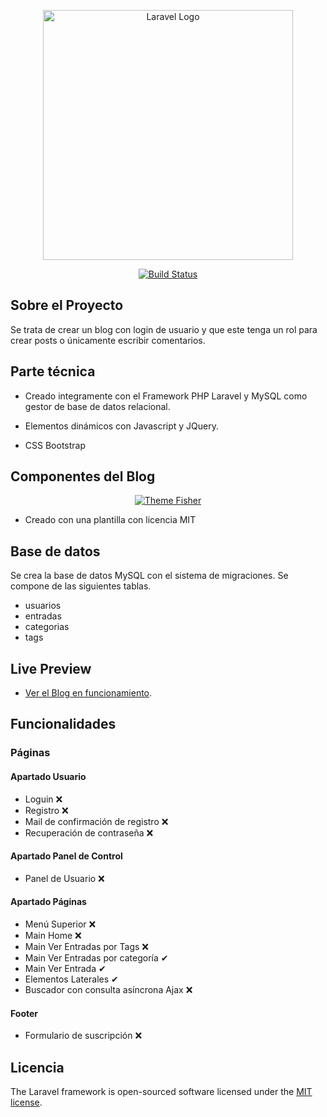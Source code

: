 <p align="center"><a href="https://laravel.com" target="_blank"><img src="https://raw.githubusercontent.com/laravel/art/master/logo-lockup/5%20SVG/2%20CMYK/1%20Full%20Color/laravel-logolockup-cmyk-red.svg" width="400" alt="Laravel Logo"></a></p>

<p align="center">
<a href="https://travis-ci.org/laravel/framework"><img src="https://travis-ci.org/laravel/framework.svg" alt="Build Status"></a>

</p>

## Sobre el Proyecto

Se trata de crear un blog con login de usuario y que este tenga un rol para crear posts o únicamente  escribir comentarios.

## Parte técnica

- Creado integramente con el Framework PHP Laravel y MySQL como gestor de base de datos relacional.

- Elementos dinámicos con Javascript y JQuery. 

- CSS Bootstrap

## Componentes del Blog

<p align="center"><a href="https://themefisher.com/"><img src="https://themefisher.com/images/logo/logo.svg" alt="Theme Fisher"></a></p>

- Creado con una plantilla con licencia MIT  


## Base de datos

Se crea la base de datos MySQL con el sistema de migraciones. Se compone de las siguientes tablas.

- usuarios
- entradas
- categorias
- tags

## Live Preview

- [Ver el Blog en funcionamiento](https://aleaparicio.es/proyecto-blog/public).

## Funcionalidades

### Páginas

#### Apartado Usuario 
- Loguin ❌
- Registro ❌
- Mail de confirmación de registro ❌
- Recuperación de contraseña ❌

#### Apartado Panel de Control
- Panel de Usuario ❌

#### Apartado Páginas
- Menú Superior ❌
- Main Home ❌
- Main Ver Entradas por Tags ❌
- Main Ver Entradas por categoría ✔
- Main Ver Entrada ✔
- Elementos Laterales ✔
- Buscador con consulta asíncrona Ajax ❌

#### Footer
- Formulario de suscripción ❌

## Licencia

The Laravel framework is open-sourced software licensed under the [MIT license](https://opensource.org/licenses/MIT).
